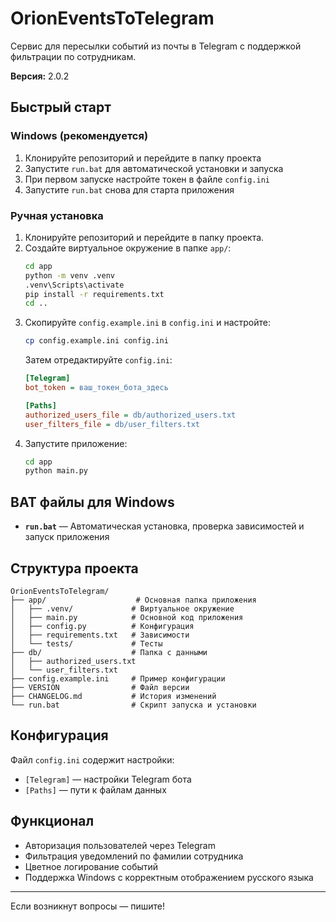 # OrionEventsToTelegram

Сервис для пересылки событий из почты в Telegram с поддержкой фильтрации по сотрудникам.

**Версия:** 2.0.2

## Быстрый старт

### Windows (рекомендуется)
1. Клонируйте репозиторий и перейдите в папку проекта
2. Запустите `run.bat` для автоматической установки и запуска
3. При первом запуске настройте токен в файле `config.ini`
4. Запустите `run.bat` снова для старта приложения

### Ручная установка
1. Клонируйте репозиторий и перейдите в папку проекта.
2. Создайте виртуальное окружение в папке `app/`:
   ```bash
   cd app
   python -m venv .venv
   .venv\Scripts\activate
   pip install -r requirements.txt
   cd ..
   ```
3. Скопируйте `config.example.ini` в `config.ini` и настройте:
   ```bash
   cp config.example.ini config.ini
   ```
   Затем отредактируйте `config.ini`:
   ```ini
   [Telegram]
   bot_token = ваш_токен_бота_здесь
   
   [Paths]
   authorized_users_file = db/authorized_users.txt
   user_filters_file = db/user_filters.txt
   ```
4. Запустите приложение:
   ```bash
   cd app
   python main.py
   ```

## BAT файлы для Windows

- **`run.bat`** — Автоматическая установка, проверка зависимостей и запуск приложения

## Структура проекта
```
OrionEventsToTelegram/
├── app/                    # Основная папка приложения
│   ├── .venv/             # Виртуальное окружение
│   ├── main.py            # Основной код приложения
│   ├── config.py          # Конфигурация
│   ├── requirements.txt   # Зависимости
│   └── tests/             # Тесты
├── db/                    # Папка с данными
│   ├── authorized_users.txt
│   └── user_filters.txt
├── config.example.ini     # Пример конфигурации
├── VERSION                # Файл версии
├── CHANGELOG.md           # История изменений
└── run.bat                # Скрипт запуска и установки
```

## Конфигурация
Файл `config.ini` содержит настройки:
- `[Telegram]` — настройки Telegram бота
- `[Paths]` — пути к файлам данных

## Функционал
- Авторизация пользователей через Telegram
- Фильтрация уведомлений по фамилии сотрудника
- Цветное логирование событий
- Поддержка Windows с корректным отображением русского языка

---

Если возникнут вопросы — пишите! 